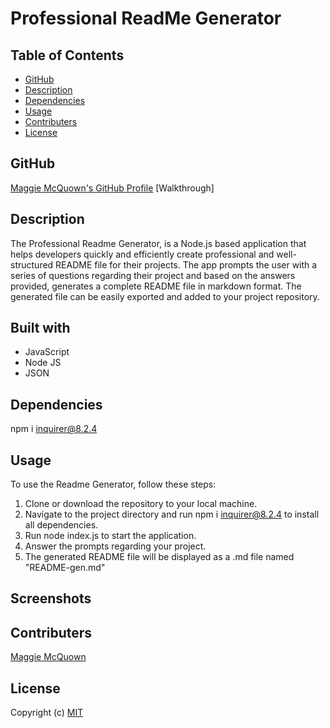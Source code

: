 # Professional ReadMe Generator

 ## Table of Contents

  * [GitHub](#github)
  * [Description](#description)
  * [Dependencies](#dependencies)
  * [Usage](#usage)
  * [Contributers](#contributers)
  * [License](#license)

  ## GitHub

  [Maggie McQuown's GitHub Profile](https://github.com/mcquo011/)
  [Walkthrough]

  ## Description 

  The Professional Readme Generator, is a Node.js based application that helps developers quickly and efficiently create professional and well-structured README file for their projects. The app prompts the user with a series of questions regarding their project and based on the answers provided, generates a complete README file in markdown format. The generated file can be easily exported and added to your project repository.

  ## Built with

  * JavaScript
  * Node JS
  * JSON 

  ## Dependencies 

  npm i inquirer@8.2.4

  ## Usage

  To use the Readme Generator, follow these steps:

1. Clone or download the repository to your local machine.
2. Navigate to the project directory and run npm i inquirer@8.2.4 to install all    dependencies.
3. Run node index.js to start the application.
4. Answer the prompts regarding your project.
5. The generated README file will be displayed as a .md file named "README-gen.md"

  ## Screenshots  


  ## Contributers 

  [Maggie McQuown](https://github.com/mcquo011/)

  ## License
  
  Copyright (c) [MIT](https://opensource.org/licenses/MIT)

  
